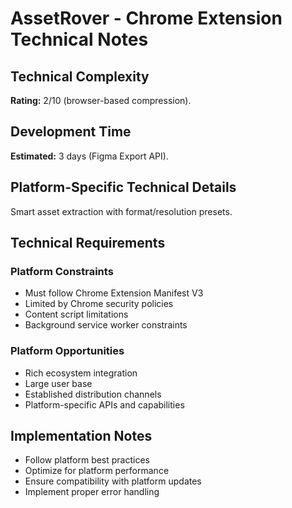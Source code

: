 # AssetRover - Chrome Extension Technical Notes

## Technical Complexity
**Rating:** 2/10 (browser-based compression).

## Development Time
**Estimated:** 3 days (Figma Export API).

## Platform-Specific Technical Details
Smart asset extraction with format/resolution presets.

## Technical Requirements

### Platform Constraints
- Must follow Chrome Extension Manifest V3
- Limited by Chrome security policies
- Content script limitations
- Background service worker constraints

### Platform Opportunities
- Rich ecosystem integration
- Large user base
- Established distribution channels
- Platform-specific APIs and capabilities

## Implementation Notes
- Follow platform best practices
- Optimize for platform performance
- Ensure compatibility with platform updates
- Implement proper error handling
